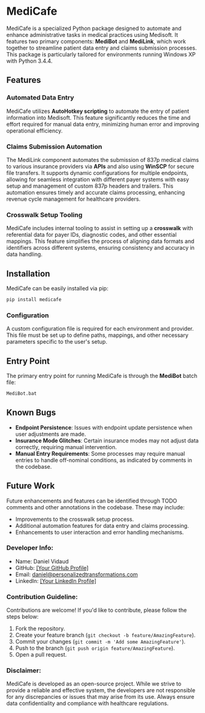 # MediCafe

MediCafe is a specialized Python package designed to automate and enhance administrative tasks in medical practices using Medisoft. It features two primary components: **MediBot** and **MediLink**, which work together to streamline patient data entry and claims submission processes. This package is particularly tailored for environments running Windows XP with Python 3.4.4.

## Features

### Automated Data Entry
MediCafe utilizes **AutoHotkey scripting** to automate the entry of patient information into Medisoft. This feature significantly reduces the time and effort required for manual data entry, minimizing human error and improving operational efficiency.

### Claims Submission Automation
The MediLink component automates the submission of 837p medical claims to various insurance providers via **APIs** and also using **WinSCP** for secure file transfers. It supports dynamic configurations for multiple endpoints, allowing for seamless integration with different payer systems with easy setup and management of custom 837p headers and trailers. This automation ensures timely and accurate claims processing, enhancing revenue cycle management for healthcare providers.

### Crosswalk Setup Tooling
MediCafe includes internal tooling to assist in setting up a **crosswalk** with referential data for payer IDs, diagnostic codes, and other essential mappings. This feature simplifies the process of aligning data formats and identifiers across different systems, ensuring consistency and accuracy in data handling.

## Installation

MediCafe can be easily installed via pip:
```bash
pip install medicafe
```

### Configuration
A custom configuration file is required for each environment and provider. This file must be set up to define paths, mappings, and other necessary parameters specific to the user's setup.

## Entry Point
The primary entry point for running MediCafe is through the **MediBot** batch file:
```bash
MediBot.bat
```

## Known Bugs
- **Endpoint Persistence**: Issues with endpoint update persistence when user adjustments are made.
- **Insurance Mode Glitches**: Certain insurance modes may not adjust data correctly, requiring manual intervention.
- **Manual Entry Requirements**: Some processes may require manual entries to handle off-nominal conditions, as indicated by comments in the codebase.

## Future Work
Future enhancements and features can be identified through TODO comments and other annotations in the codebase. These may include:
- Improvements to the crosswalk setup process.
- Additional automation features for data entry and claims processing.
- Enhancements to user interaction and error handling mechanisms.

### Developer Info:
- Name: Daniel Vidaud
- GitHub: [\[Your GitHub Profile\]](https://github.com/katanada2)
- Email: daniel@personalizedtransformations.com
- LinkedIn: [\[Your LinkedIn Profile\]](https://www.linkedin.com/in/dvidaud/)

### Contribution Guideline:
Contributions are welcome! If you'd like to contribute, please follow the steps below:
1. Fork the repository.
2. Create your feature branch (`git checkout -b feature/AmazingFeature`).
3. Commit your changes (`git commit -m 'Add some AmazingFeature'`).
4. Push to the branch (`git push origin feature/AmazingFeature`).
5. Open a pull request.

### Disclaimer:
MediCafe is developed as an open-source project. While we strive to provide a reliable and effective system, the developers are not responsible for any discrepancies or issues that may arise from its use. Always ensure data confidentiality and compliance with healthcare regulations.